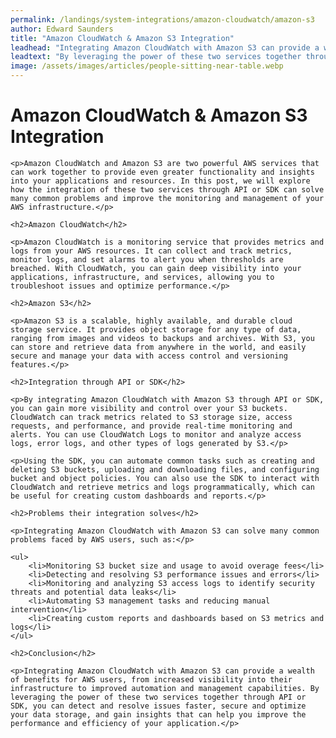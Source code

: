 ```yaml
---
permalink: /landings/system-integrations/amazon-cloudwatch/amazon-s3
author: Edward Saunders
title: "Amazon CloudWatch & Amazon S3 Integration"
leadhead: "Integrating Amazon CloudWatch with Amazon S3 can provide a wealth of benefits for AWS users, from increased visibility into their infrastructure to improved automation and management capabilities"
leadtext: "By leveraging the power of these two services together through API or SDK, you can detect and resolve issues faster, secure and optimize your data storage, and gain insights that can help you improve the performance and efficiency of your application."
image: /assets/images/articles/people-sitting-near-table.webp
---
```

<div class="arttext">
	<h1>Amazon CloudWatch & Amazon S3 Integration</h1>

	<p>Amazon CloudWatch and Amazon S3 are two powerful AWS services that can work together to provide even greater functionality and insights into your applications and resources. In this post, we will explore how the integration of these two services through API or SDK can solve many common problems and improve the monitoring and management of your AWS infrastructure.</p>

	<h2>Amazon CloudWatch</h2>

	<p>Amazon CloudWatch is a monitoring service that provides metrics and logs from your AWS resources. It can collect and track metrics, monitor logs, and set alarms to alert you when thresholds are breached. With CloudWatch, you can gain deep visibility into your applications, infrastructure, and services, allowing you to troubleshoot issues and optimize performance.</p>

	<h2>Amazon S3</h2>

	<p>Amazon S3 is a scalable, highly available, and durable cloud storage service. It provides object storage for any type of data, ranging from images and videos to backups and archives. With S3, you can store and retrieve data from anywhere in the world, and easily secure and manage your data with access control and versioning features.</p>

	<h2>Integration through API or SDK</h2>

	<p>By integrating Amazon CloudWatch with Amazon S3 through API or SDK, you can gain more visibility and control over your S3 buckets. CloudWatch can track metrics related to S3 storage size, access requests, and performance, and provide real-time monitoring and alerts. You can use CloudWatch Logs to monitor and analyze access logs, error logs, and other types of logs generated by S3.</p>

	<p>Using the SDK, you can automate common tasks such as creating and deleting S3 buckets, uploading and downloading files, and configuring bucket and object policies. You can also use the SDK to interact with CloudWatch and retrieve metrics and logs programmatically, which can be useful for creating custom dashboards and reports.</p>

	<h2>Problems their integration solves</h2>

	<p>Integrating Amazon CloudWatch with Amazon S3 can solve many common problems faced by AWS users, such as:</p>

	<ul>
		<li>Monitoring S3 bucket size and usage to avoid overage fees</li>
		<li>Detecting and resolving S3 performance issues and errors</li>
		<li>Monitoring and analyzing S3 access logs to identify security threats and potential data leaks</li>
		<li>Automating S3 management tasks and reducing manual intervention</li>
		<li>Creating custom reports and dashboards based on S3 metrics and logs</li>
	</ul>

	<h2>Conclusion</h2>

	<p>Integrating Amazon CloudWatch with Amazon S3 can provide a wealth of benefits for AWS users, from increased visibility into their infrastructure to improved automation and management capabilities. By leveraging the power of these two services together through API or SDK, you can detect and resolve issues faster, secure and optimize your data storage, and gain insights that can help you improve the performance and efficiency of your application.</p>

</div>